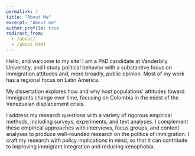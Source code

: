 ```yaml
---
permalink: /
title: "About Me"
excerpt: "About me"
author_profile: true
redirect_from: 
  - /about/
  - /about.html
---
```


Hello, and welcome to my site! I am a PhD candidate at Vanderbily University, and I study political behavior with a substantive focus on immigration attitudes and, more broadly, public opinion. Most of my work has a regional focus on Latin America.

My dissertation explores how and why host populations' attitudes toward immigrants change over time, focusing on Colombia in the midst of the Venezuelan displacement crisis.

I address my research questions with a variety of rigorous empirical methods, including surveys, experiments, and text analyses. I complement these empirical approaches with interviews, focus groups, and content analyses to produce well-rounded research on the politics of immigration. I craft my research with  policy implications in mind, so that it can contribute to improving immigrant integration and reducing xenophobia. 
